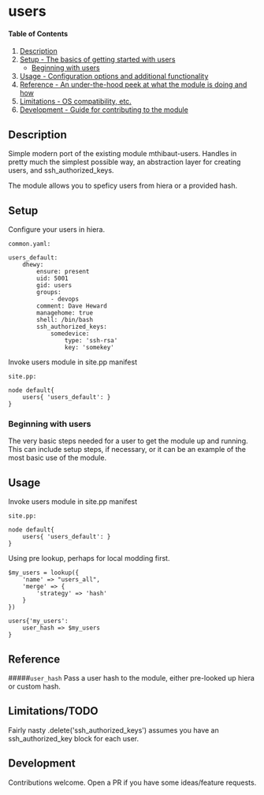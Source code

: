 # users

#### Table of Contents

1. [Description](#description)
1. [Setup - The basics of getting started with users](#setup)
    * [Beginning with users](#beginning-with-users)
1. [Usage - Configuration options and additional functionality](#usage)
1. [Reference - An under-the-hood peek at what the module is doing and how](#reference)
1. [Limitations - OS compatibility, etc.](#limitations)
1. [Development - Guide for contributing to the module](#development)

## Description

Simple modern port of the existing module mthibaut-users.
Handles in pretty much the simplest possible way, an abstraction layer
for creating users, and ssh_authorized_keys.

The module allows you to speficy users from hiera or a provided hash.

## Setup

Configure your users in hiera.

```
common.yaml:

users_default:
    dhewy:
        ensure: present
        uid: 5001
        gid: users
        groups:
            - devops
        comment: Dave Heward
        managehome: true
        shell: /bin/bash
        ssh_authorized_keys:
            somedevice:
                type: 'ssh-rsa'
                key: 'somekey'
```

Invoke users module in site.pp manifest

```
site.pp:

node default{
    users{ 'users_default': }
}
```

### Beginning with users

The very basic steps needed for a user to get the module up and running. This
can include setup steps, if necessary, or it can be an example of the most
basic use of the module.

## Usage

Invoke users module in site.pp manifest

```
site.pp:

node default{
    users{ 'users_default': }
}
```

Using pre lookup, perhaps for local modding first.

```
$my_users = lookup({
    'name' => "users_all",
    'merge' => {
        'strategy' => 'hash'
    }
})

users{'my_users':
    user_hash => $my_users
}
```

## Reference

#####`user_hash`
Pass a user hash to the module, either pre-looked up hiera or custom hash.

## Limitations/TODO

Fairly nasty .delete('ssh_authorized_keys') assumes you have an ssh_authorized_key block for each user.

## Development

Contributions welcome. Open a PR if you have some ideas/feature requests.
